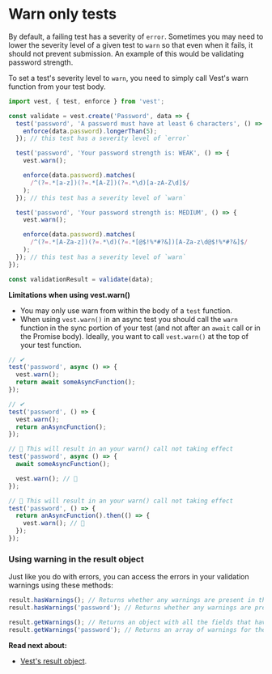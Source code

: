 # Warn only tests

By default, a failing test has a severity of `error`. Sometimes you may need to lower the severity level of a given test to `warn` so that even when it fails, it should not prevent submission. An example of this would be validating password strength.

To set a test's severity level to `warn`, you need to simply call Vest's warn function from your test body.

```js
import vest, { test, enforce } from 'vest';

const validate = vest.create('Password', data => {
  test('password', 'A password must have at least 6 characters', () => {
    enforce(data.password).longerThan(5);
  }); // this test has a severity level of `error`

  test('password', 'Your password strength is: WEAK', () => {
    vest.warn();

    enforce(data.password).matches(
      /^(?=.*[a-z])(?=.*[A-Z])(?=.*\d)[a-zA-Z\d]$/
    );
  }); // this test has a severity level of `warn`

  test('password', 'Your password strength is: MEDIUM', () => {
    vest.warn();

    enforce(data.password).matches(
      /^(?=.*[A-Za-z])(?=.*\d)(?=.*[@$!%*#?&])[A-Za-z\d@$!%*#?&]$/
    );
  }); // this test has a severity level of `warn`
});

const validationResult = validate(data);
```

**Limitations when using vest.warn()**

- You may only use warn from within the body of a `test` function.
- When using `vest.warn()` in an async test you should call the `warn` function in the sync portion of your test (and not after an `await` call or in the Promise body). Ideally, you want to call `vest.warn()` at the top of your test function.

```js
// ✔
test('password', async () => {
  vest.warn();
  return await someAsyncFunction();
});

// ✔
test('password', () => {
  vest.warn();
  return anAsyncFunction();
});

// 🚨 This will result in an your warn() call not taking effect
test('password', async () => {
  await someAsyncFunction();

  vest.warn(); // 🚨
});

// 🚨 This will result in an your warn() call not taking effect
test('password', () => {
  return anAsyncFunction().then(() => {
    vest.warn(); // 🚨
  });
});
```

### Using warning in the result object

Just like you do with errors, you can access the errors in your validation warnings using these methods:

```js
result.hasWarnings(); // Returns whether any warnings are present in the suite.
result.hasWarnings('password'); // Returns whether any warnings are present in the 'password' field.

result.getWarnings(); // Returns an object with all the fields that have warnings, and an array of warnings for each.
result.getWarnings('password'); // Returns an array of warnings for the password field.
```

**Read next about:**

- [Vest's result object](./result).
